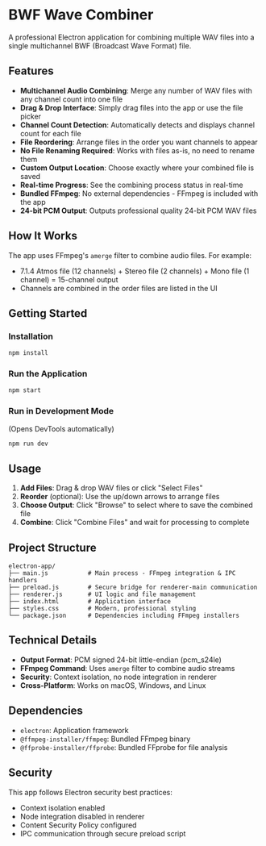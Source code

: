 # BWF Wave Combiner

A professional Electron application for combining multiple WAV files into a single multichannel BWF (Broadcast Wave Format) file.

## Features

- **Multichannel Audio Combining**: Merge any number of WAV files with any channel count into one file
- **Drag & Drop Interface**: Simply drag files into the app or use the file picker
- **Channel Count Detection**: Automatically detects and displays channel count for each file
- **File Reordering**: Arrange files in the order you want channels to appear
- **No File Renaming Required**: Works with files as-is, no need to rename them
- **Custom Output Location**: Choose exactly where your combined file is saved
- **Real-time Progress**: See the combining process status in real-time
- **Bundled FFmpeg**: No external dependencies - FFmpeg is included with the app
- **24-bit PCM Output**: Outputs professional quality 24-bit PCM WAV files

## How It Works

The app uses FFmpeg's `amerge` filter to combine audio files. For example:
- 7.1.4 Atmos file (12 channels) + Stereo file (2 channels) + Mono file (1 channel) = 15-channel output
- Channels are combined in the order files are listed in the UI

## Getting Started

### Installation

```bash
npm install
```

### Run the Application

```bash
npm start
```

### Run in Development Mode
(Opens DevTools automatically)

```bash
npm run dev
```

## Usage

1. **Add Files**: Drag & drop WAV files or click "Select Files"
2. **Reorder** (optional): Use the up/down arrows to arrange files
3. **Choose Output**: Click "Browse" to select where to save the combined file
4. **Combine**: Click "Combine Files" and wait for processing to complete

## Project Structure

```
electron-app/
├── main.js           # Main process - FFmpeg integration & IPC handlers
├── preload.js        # Secure bridge for renderer-main communication
├── renderer.js       # UI logic and file management
├── index.html        # Application interface
├── styles.css        # Modern, professional styling
└── package.json      # Dependencies including FFmpeg installers
```

## Technical Details

- **Output Format**: PCM signed 24-bit little-endian (pcm_s24le)
- **FFmpeg Command**: Uses `amerge` filter to combine audio streams
- **Security**: Context isolation, no node integration in renderer
- **Cross-Platform**: Works on macOS, Windows, and Linux

## Dependencies

- `electron`: Application framework
- `@ffmpeg-installer/ffmpeg`: Bundled FFmpeg binary
- `@ffprobe-installer/ffprobe`: Bundled FFprobe for file analysis

## Security

This app follows Electron security best practices:
- Context isolation enabled
- Node integration disabled in renderer
- Content Security Policy configured
- IPC communication through secure preload script
